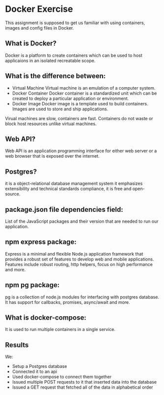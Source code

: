 # Docker Exercise

This assignment is supposed to get us familiar with using containers, images and config files in Docker.

## What is Docker?

Docker is a platform to create containers which can be used to host applicaions in an isolated  recreatable scope.

## What is the difference between:

* Virtual Machine
Virtual machine is an emulation of a computer system.
* Docker Container
Docker container is a standardized unit which can be created to deploy a particular application or environment.
* Docker Image
Docker image is a template used to build containers. Images are used to store and ship applications.

Virual machines are slow, containers are fast. Containers do not waste or block host resources unlike virtual machines.

## Web API?

Web API is an application programming interface for either web server or a web browser that is exposed over the internet.

## Postgres?

it is a object-relational database management system it emphasizes extensibility and technical standards compliance, it is free and open-source. 

## package.json file dependencies field:

List of the JavaScript packages and their version that are needed to run our application.

## npm express package:

Express is a minimal and flexible Node.js application framework that provides a robust set of features to develop web and mobile applications. Features include robust routing, http helpers, focus on high performance and more.

## npm pg package:

pg is a collection of node.js modules for interfacing with postgres database. It has support for callbacks, promises, async/await and more.

## What is docker-compose:

It is used to run multiple containers in a single service. 

## Results

We:

* Setup a Postgres database
* Connected it to an api
* Used docker-compose to connect them together
* Issued multiple POST requests to it that inserted data into the database
* Issued a GET request that fetched all of the data in alphabetical order